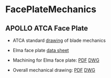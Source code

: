 # FacePlateMechanics
## APOLLO ATCA Face Plate

 * ATCA standard [drawing](http://ohm.bu.edu/~hazen/APOLLO/FP_dwgs/ATCA_spec_blade.png) of blade mechanics
 * Elma face plate [data sheet](http://ohm.bu.edu/~hazen/APOLLO/FP_dwgs/EC-Plug-In-Units-Ergonomic-ATCA-English-D.pdf)

 * Machining for Elma face plate:  [PDF](http://gauss.bu.edu/svn/common-atca-blade.hardware/Blade/trunk/mech/ERIC_FRONT_PANEL_pages.pdf) [DWG](http://gauss.bu.edu/svn/common-atca-blade.hardware/Blade/trunk/mech/ERIC_FRONT_PANEL.DWG)
 * Overall mechanical drawing: [PDF](http://gauss.bu.edu/svn/common-atca-blade.hardware/Blade/trunk/mech/APOLLO_MECH%20Model%20(1).pdf) [DWG](http://gauss.bu.edu/svn/common-atca-blade.hardware/Blade/trunk/mech/APOLLO_MECH.DWG)

